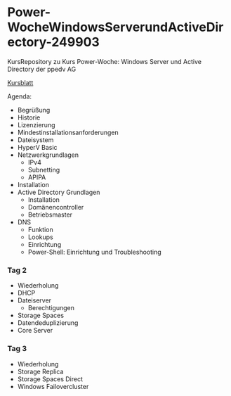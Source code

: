 # Power-WocheWindowsServerundActiveDirectory-249903
KursRepository zu Kurs Power-Woche: Windows Server und Active Directory der ppedv AG

[Kursblatt](https://ppedv.de/Schulung/Kurse/WindowsServer2019_ActiveDirectory_Administration_NanoServer_SeminarTrainingPW?affid=PNXYL)

Agenda:
- Begrüßung
- Historie
- Lizenzierung
- Mindestinstallationsanforderungen
- Dateisystem
- HyperV Basic
- Netzwerkgrundlagen
    - IPv4
    - Subnetting
    - APIPA 
- Installation
- Active Directory Grundlagen
    - Installation
    - Domänencontroller
    - Betriebsmaster
- DNS
    - Funktion
    - Lookups
    - Einrichtung
    - Power-Shell: Einrichtung und Troubleshooting

### Tag 2
- Wiederholung
- DHCP
- Dateiserver
    - Berechtigungen
- Storage Spaces
- Datendeduplizierung
- Core Server
### Tag 3
- Wiederholung
- Storage Replica
- Storage Spaces Direct
- Windows Failovercluster